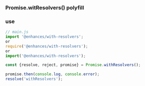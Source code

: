 
### Promise.witResolvers() polyfill
### use
```js
// main.js
import '@enhances/with-resolvers';
or 
require('@enhances/with-resolvers');
or
import('@enhances/with-resolvers');

const {resolve, reject, promise} = Promise.withResolvers();

promise.then(console.log, console.error);
resolve('withResolvers');
```
